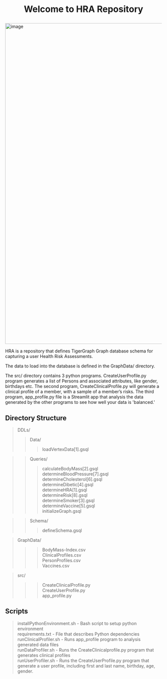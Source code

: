 #  <p align="center">Welcome to HRA Repository</p>

<img width="1028" alt="image" src="https://github.com/user-attachments/assets/e2ad3209-271e-4e18-9128-a6ae71b6c2ea">


HRA is a repository that defines TigerGraph Graph database schema for capturing a user Health Risk Assessments.

The data to load into the database is defined in the GraphData/ directory. 

The src/ directory contains 3 python programs. CreateUserProfile.py program generates a list of Persons and associated attributes, like gender, birthdays etc. The second program, CreateClinicalProfile.py will generate a clinical profile of a member, with a sample of a member’s risks.  The third program, app_profile.py file is a Streamlit app that analysis the data generated by the other programs to see how well your data is 'balanced.'

## Directory Structure
> DDLs/  
>> Data/  
>>> loadVertexData[1].gsql  

>> Queries/  
>>> calculateBodyMass[2].gsql  
    determineBloodPressure[7].gsql  
    determineCholesterol[6].gsql  
    determineDibetic[4].gsql  
    determineHRA[1].gsql  
    determineRisk[8].gsql  
    determineSmoker[3].gsql  
    determineVaccine[5].gsql  
    initializeGraph.gsql

>>Schema/
 >>>defineSchema.gsql  

>GraphData/
 >>>BodyMass-Index.csv  
 ClinicalProfiles.csv  
 PersonProfiles.csv  
 Vaccines.csv  

>src/  
>>>CreateClinicalProfile.py  
>>>CreateUserProfile.py  
>>>app_profile.py  

## Scripts
>installPythonEnvironment.sh - Bash script to setup python environment  
requirements.txt - File that describes Python dependencies  
runClinicalProfiler.sh - Runs app_profile program to analysis generated data files  
runDataProfiler.sh - Runs the CreateClinicalprofile.py program that generates clinical profiles  
runUserProfiler.sh - Runs the CreateUserProfile.py program that generate a user profile, including first and last name, birthday, age, gender.  
